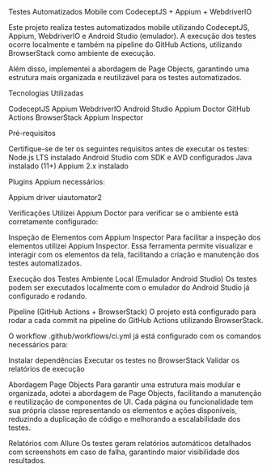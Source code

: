 Testes Automatizados Mobile com CodeceptJS + Appium + WebdriverIO

Este projeto realiza testes automatizados mobile utilizando CodeceptJS, Appium, WebdriverIO e Android Studio (emulador). A execução dos testes ocorre localmente e também na pipeline do GitHub Actions, utilizando BrowserStack como ambiente de execução.

Além disso, implementei a abordagem de Page Objects, garantindo uma estrutura mais organizada e reutilizável para os testes automatizados.

Tecnologias Utilizadas

CodeceptJS
Appium
WebdriverIO
Android Studio
Appium Doctor
GitHub Actions
BrowserStack
Appium Inspector


Pré-requisitos

Certifique-se de ter os seguintes requisitos antes de executar os testes:
Node.js LTS instalado
Android Studio com SDK e AVD configurados
Java instalado (11+)
Appium 2.x instalado


Plugins Appium necessários:

Appium driver uiautomator2


Verificações
Utilizei Appium Doctor para verificar se o ambiente está corretamente configurado:


Inspeção de Elementos com Appium Inspector
Para facilitar a inspeção dos elementos utilizei Appium Inspector. Essa ferramenta permite visualizar e interagir com os elementos da tela, facilitando a criação e manutenção dos testes automatizados.


Execução dos Testes
Ambiente Local (Emulador Android Studio)
Os testes podem ser executados localmente com o emulador do Android Studio já configurado e rodando.


Pipeline (GitHub Actions + BrowserStack)
O projeto está configurado para rodar a cada commit na pipeline do GitHub Actions utilizando BrowserStack. 

O workflow .github/workflows/ci.yml já está configurado com os comandos necessários para:

Instalar dependências
Executar os testes no BrowserStack
Validar os relatórios de execução


Abordagem Page Objects
Para garantir uma estrutura mais modular e organizada, adotei a abordagem de Page Objects, facilitando a manutenção e reutilização de componentes de UI. Cada página ou funcionalidade tem sua própria classe representando os elementos e ações disponíveis, reduzindo a duplicação de código e melhorando a escalabilidade dos testes.


Relatórios com Allure
Os testes geram relatórios automáticos detalhados com screenshots em caso de falha, garantindo maior visibilidade dos resultados.